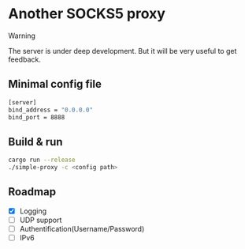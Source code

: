 # Another SOCKS5 proxy

> [!WARNING]
> The server is under deep development.
> But it will be very useful to get feedback.

## Minimal config file

```bash
[server]
bind_address = "0.0.0.0"
bind_port = 8888
```

## Build & run

```bash
cargo run --release
./simple-proxy -c <config path>
```

## Roadmap

- [x] Logging
- [ ] UDP support
- [ ] Authentification(Username/Password)
- [ ] IPv6
